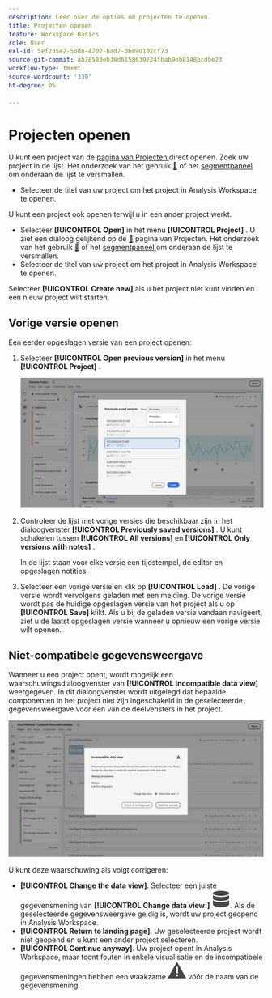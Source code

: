 ```yaml
---
description: Leer over de opties om projecten te openen.
title: Projecten openen
feature: Workspace Basics
role: User
exl-id: 5ef235e2-50d8-4202-bad7-06090102cf73
source-git-commit: ab78583eb36d6158630724fbab9eb8148bcdbe23
workflow-type: tm+mt
source-wordcount: '339'
ht-degree: 0%

---
```


# Projecten openen

U kunt een project van de [ pagina van Projecten ](/help/analysis-workspace/build-workspace-project/freeform-overview.md) direct openen. Zoek uw project in de lijst. Het onderzoek van het gebruik [&#128279;](/help/analysis-workspace/build-workspace-project/freeform-overview.md#search) of het [ segmentpaneel ](/help/analysis-workspace/build-workspace-project/freeform-overview.md#segment-panel) om onderaan de lijst te versmallen.

* Selecteer de titel van uw project om het project in Analysis Workspace te openen.

U kunt een project ook openen terwijl u in een ander project werkt.

* Selecteer **[!UICONTROL Open]** in het menu **[!UICONTROL Project]** . U ziet een dialoog gelijkend op de [&#128279;](/help/analysis-workspace/build-workspace-project/freeform-overview.md) pagina van Projecten.  Het onderzoek van het gebruik [&#128279;](/help/analysis-workspace/build-workspace-project/freeform-overview.md#search) of het [ segmentpaneel ](/help/analysis-workspace/build-workspace-project/freeform-overview.md#segment-panel) om onderaan de lijst te versmallen.
* Selecteer de titel van uw project om het project in Analysis Workspace te openen.

Selecteer **[!UICONTROL Create new]** als u het project niet kunt vinden en een nieuw project wilt starten.

## Vorige versie openen

Een eerder opgeslagen versie van een project openen:

1. Selecteer **[!UICONTROL Open previous version]** in het menu **[!UICONTROL Project]** .

   ![ de eerder opgeslagen lijst van projectversies en de opties om Alle versies of slechts versies met nota&#39;s te tonen.](assets/open-previously-saved.png)

1. Controleer de lijst met vorige versies die beschikbaar zijn in het dialoogvenster **[!UICONTROL Previously saved versions]** . U kunt schakelen tussen **[!UICONTROL All versions]** en **[!UICONTROL Only versions with notes]** .

   In de lijst staan voor elke versie een tijdstempel, de editor en opgeslagen notities.


1. Selecteer een vorige versie en klik op **[!UICONTROL Load]** .
De vorige versie wordt vervolgens geladen met een melding. De vorige versie wordt pas de huidige opgeslagen versie van het project als u op **[!UICONTROL Save]** klikt. Als u bij de geladen versie vandaan navigeert, ziet u de laatst opgeslagen versie wanneer u opnieuw een vorige versie wilt openen.


## Niet-compatibele gegevensweergave

Wanneer u een project opent, wordt mogelijk een waarschuwingsdialoogvenster van **[!UICONTROL Incompatible data view]** weergegeven. In dit dialoogvenster wordt uitgelegd dat bepaalde componenten in het project niet zijn ingeschakeld in de geselecteerde gegevensweergave voor een van de deelvensters in het project.

![ Niet-compatibel ](assets/incompatible-data-view.png)

U kunt deze waarschuwing als volgt corrigeren:

* **[!UICONTROL Change the data view]**. Selecteer een juiste gegevensmening van **[!UICONTROL Change data view:]** ![ Gegevens ](/help/assets/icons/Data.svg). Als de geselecteerde gegevensweergave geldig is, wordt uw project geopend in Analysis Workspace.
* **[!UICONTROL Return to landing page]**. Uw geselecteerde project wordt niet geopend en u kunt een ander project selecteren.
* **[!UICONTROL Continue anyway]**. Uw project opent in Analysis Workspace, maar toont fouten in enkele visualisatie en de incompatibele gegevensmeningen hebben een waakzame ![ Alarm ](/help/assets/icons/Alert.svg) vóór de naam van de gegevensmening.
